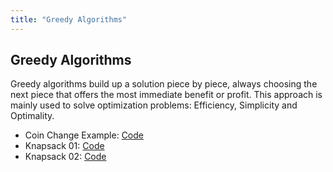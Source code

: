 ```yaml
---
title: "Greedy Algorithms"
---
```


## Greedy Algorithms

Greedy algorithms build up a solution piece by piece, always choosing the next piece that offers the most immediate benefit or profit. This approach is mainly used to solve optimization problems: Efficiency, Simplicity and Optimality.

- Coin Change Example: [Code](./Challenges/Greedy-Coin-Change.md)
- Knapsack 01: [Code](./Challenges/Greedy-Knapsac-01.md)
- Knapsack 02: [Code](./Challenges/Greedy-Knapsack-02.md)
